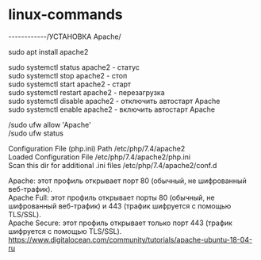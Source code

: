 # linux-commands

------------/УСТАНОВКА Apache/ <br>                                                                                                                                                

sudo apt install apache2 <br>

sudo systemctl status apache2  - статус <br>
sudo systemctl stop apache2    - стоп <br>
sudo systemctl start apache2   - старт <br>
sudo systemctl restart apache2 - перезагрузка <br>
sudo systemctl disable apache2 - отключить автостарт Apache <br>
sudo systemctl enable apache2  - включить автостарт Apache <br>

/sudo ufw allow 'Apache' <br>
/sudo ufw status <br>

Configuration File (php.ini) Path	        /etc/php/7.4/apache2 <br>
Loaded Configuration File	                /etc/php/7.4/apache2/php.ini <br>
Scan this dir for additional .ini files  	/etc/php/7.4/apache2/conf.d <br>

Apache: этот профиль открывает порт 80 (обычный, не шифрованный веб-трафик). <br>
Apache Full: этот профиль открывает порты 80 (обычный, не шифрованный веб-трафик) и 443 (трафик шифруется с помощью TLS/SSL). <br>
Apache Secure: этот профиль открывает только порт 443 (трафик шифруется с помощью TLS/SSL). <br>
https://www.digitalocean.com/community/tutorials/apache-ubuntu-18-04-ru <br>
